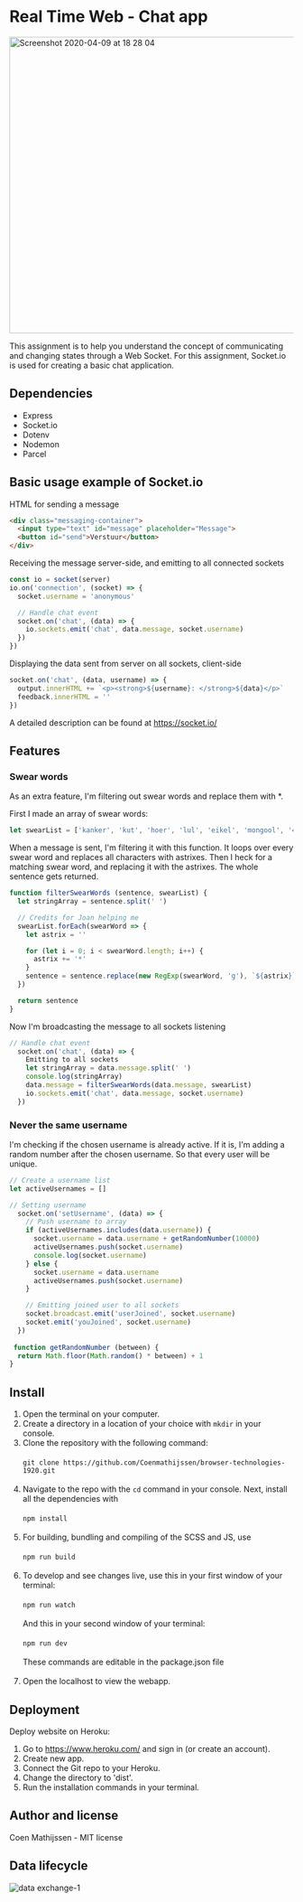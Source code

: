 # Real Time Web - Chat app

<img width="525" alt="Screenshot 2020-04-09 at 18 28 04" src="https://user-images.githubusercontent.com/43337909/78917958-ed65b880-7a8f-11ea-8321-dcc7a99fb7d6.png">


This assignment is to help you understand the concept of communicating and changing states through a Web Socket. For this assignment, Socket.io is used for creating a basic chat application.

## Dependencies
- Express
- Socket.io
- Dotenv
- Nodemon
- Parcel

## Basic usage example of Socket.io
HTML for sending a message

```html
<div class="messaging-container">
  <input type="text" id="message" placeholder="Message">
  <button id="send">Verstuur</button>
</div>
```

Receiving the message server-side, and emitting to all connected sockets

```javascript
const io = socket(server)
io.on('connection', (socket) => {
  socket.username = 'anonymous'

  // Handle chat event
  socket.on('chat', (data) => {
    io.sockets.emit('chat', data.message, socket.username)
  })
})
```

Displaying the data sent from server on all sockets, client-side

```javascript
socket.on('chat', (data, username) => {
  output.innerHTML += `<p><strong>${username}: </strong>${data}</p>`
  feedback.innerHTML = ''
})
```

A detailed description can be found at https://socket.io/

## Features
### Swear words
As an extra feature, I'm filtering out swear words and replace them with *. 

First I made an array of swear words:

```javascript 
let swearList = ['kanker', 'kut', 'hoer', 'lul', 'eikel', 'mongool', '4r5e', '5h1t', '5hit', 'a55', 'anal', 'anus', 'ar5e', 'arrse', 'arse', 'ass', 'ass-fucker', 'asses', 'assfucker', 'assfukka', 'asshole', 'assholes', 'asswhole', 'a_s_s', 'b!tch', 'b00bs', 'b17ch', 'b1tch', 'ballbag', 'balls', 'ballsack', 'bastard', 'beastial', 'beastiality', 'bellend', 'bestial', 'bestiality', 'bi+ch', 'biatch', 'bitch', 'bitcher', 'bitchers', 'bitches', 'bitchin', 'bitching', 'bloody', 'blow job', 'blowjobs', 'boiolas', 'bollock', 'bollok', 'boner', 'boob', 'boobs', 'booobs', 'boooobs', 'booooobs', 'booooooobs', 'breasts', 'buceta', 'bugger', 'bum', 'bunny fucker', 'butt', 'butthole', 'buttmuch', 'buttplug', 'c0ck', 'c0cksucker', 'carpet muncher', 'cawk', 'chink', 'cipa', 'cl1t', 'clit', 'clitoris', 'clits', 'cnut', 'cock', 'cock-sucker', 'cockface', 'cockhead', 'cockmunch', 'cockmuncher', 'cocks', 'cocksuck', 'cocksucked', 'cocksucker', 'cocksucking', 'cocksucks', 'cocksuka', 'cocksukka', 'cok', 'cokmuncher', 'coksucka', 'coon', 'cox', 'crap', 'cum', 'cummer', 'cumming', 'cums', 'cumshot', 'cunilingus', 'cunillingus', 'cunnilingus', 'cunt', 'cuntlick', 'cuntlicker', 'cuntlicking', 'cunts', 'cyalis', 'cyberfuc', 'cyberfuck', 'cyberfucked', 'cyberfucker', 'cyberfuckers', 'cyberfucking', 'd1ck', 'damn', 'dick', 'dickhead', 'dildo', 'dildos', 'dink', 'dinks', 'dirsa', 'dlck', 'dog-fucker', 'doggin', 'dogging', 'donkeyribber', 'doosh', 'duche', 'dyke', 'ejaculate', 'ejaculated', 'ejaculates', 'ejaculating', 'ejaculatings', 'ejaculation', 'ejakulate', 'f4nny', 'fag', 'fagging', 'faggitt', 'faggot', 'faggs', 'fagot', 'fagots', 'fags', 'fanny', 'fannyflaps', 'fannyfucker', 'fanyy', 'fatass', 'fcuk', 'fcuker', 'fcuking', 'feck', 'fecker', 'felching', 'fellate', 'fellatio', 'fingerfuck', 'fingerfucked', 'fingerfucker', 'fingerfuckers', 'fingerfucking', 'fingerfucks', 'fistfuck', 'fistfucked', 'fistfucker', 'fistfuckers', 'fistfucking', 'fistfuckings', 'fistfucks', 'flange', 'fook', 'fooker', 'fuck', 'fucka', 'fucked', 'fucker', 'fuckers', 'fuckhead', 'fuckheads', 'fuckin', 'fucking', 'fuckings', 'fuckingshitmotherfucker', 'fuckme', 'fucks', 'fuckwhit', 'fuckwit', 'fudge packer', 'fudgepacker', 'fuk', 'fuker', 'fukker', 'fukkin', 'fuks', 'fukwhit', 'fukwit', 'fux', 'fux0r', 'f_u_c_k', 'gangbang', 'gangbanged', 'gangbangs', 'gaylord', 'gaysex', 'goatse', 'God', 'god-dam', 'god-damned', 'goddamn', 'goddamned', 'hardcoresex', 'hell', 'heshe', 'hoar', 'hoare', 'hoer', 'homo', 'hore', 'horniest', 'horny', 'hotsex', 'jack-off', 'jackoff', 'jap', 'jerk-off', 'jism', 'jiz', 'jizm', 'jizz', 'kawk', 'knob', 'knobead', 'knobed', 'knobend', 'knobhead', 'knobjocky', 'knobjokey', 'kock', 'kondum', 'kondums', 'kum', 'kummer', 'kumming', 'kums', 'kunilingus', 'l3i+ch', 'l3itch', 'labia', 'lust', 'lusting', 'm0f0', 'm0fo', 'm45terbate', 'ma5terb8', 'ma5terbate', 'masochist', 'master-bate', 'masterb8', 'masterbat*', 'masterbat3', 'masterbate', 'masterbation', 'masterbations', 'masturbate', 'mo-fo', 'mof0', 'mofo', 'mothafuck', 'mothafucka', 'mothafuckas', 'mothafuckaz', 'mothafucked', 'mothafucker', 'mothafuckers', 'mothafuckin', 'mothafucking', 'mothafuckings', 'mothafucks', 'mother fucker', 'motherfuck', 'motherfucked', 'motherfucker', 'motherfuckers', 'motherfuckin', 'motherfucking', 'motherfuckings', 'motherfuckka', 'motherfucks', 'muff', 'mutha', 'muthafecker', 'muthafuckker', 'muther', 'mutherfucker', 'n1gga', 'n1gger', 'nazi', 'nigg3r', 'nigg4h', 'nigga', 'niggah', 'niggas', 'niggaz', 'nigger', 'niggers', 'nob', 'nob jokey', 'nobhead', 'nobjocky', 'nobjokey', 'numbnuts', 'nutsack', 'orgasim', 'orgasims', 'orgasm', 'orgasms', 'p0rn', 'pawn', 'pecker', 'penis', 'penisfucker', 'phonesex', 'phuck', 'phuk', 'phuked', 'phuking', 'phukked', 'phukking', 'phuks', 'phuq', 'pigfucker', 'pimpis', 'piss', 'pissed', 'pisser', 'pissers', 'pisses', 'pissflaps', 'pissin', 'pissing', 'pissoff', 'poop', 'porn', 'porno', 'pornography', 'pornos', 'prick', 'pricks', 'pron', 'pube', 'pusse', 'pussi', 'pussies', 'pussy', 'pussys', 'rectum', 'retard', 'rimjaw', 'rimming', 's hit', 's.o.b.', 'sadist', 'schlong', 'screwing', 'scroat', 'scrote', 'scrotum', 'semen', 'sex', 'sh!+', 'sh!t', 'sh1t', 'shag', 'shagger', 'shaggin', 'shagging', 'shemale', 'shi+', 'shit', 'shitdick', 'shite', 'shited', 'shitey', 'shitfuck', 'shitfull', 'shithead', 'shiting', 'shitings', 'shits', 'shitted', 'shitter', 'shitters', 'shitting', 'shittings', 'shitty', 'skank', 'slut', 'sluts', 'smegma', 'smut', 'snatch', 'son-of-a-bitch', 'spac', 'spunk', 's_h_i_t', 't1tt1e5', 't1tties', 'teets', 'teez', 'testical', 'testicle', 'tit', 'titfuck', 'tits', 'titt', 'tittie5', 'tittiefucker', 'titties', 'tittyfuck', 'tittywank', 'titwank', 'tosser', 'turd', 'tw4t', 'twat', 'twathead', 'twatty', 'twunt', 'twunter', 'v14gra', 'v1gra', 'vagina', 'viagra', 'vulva', 'w00se', 'wang', 'wank', 'wanker', 'wanky', 'whoar', 'whore', 'willies', 'willy', 'xrated', 'xxx']
```

When a message is sent, I'm filtering it with this function. It loops over every swear word and replaces all characters with astrixes. Then I heck for a matching swear word, and replacing it with the astrixes. The whole sentence gets returned.

```javascript
function filterSwearWords (sentence, swearList) {
  let stringArray = sentence.split(' ')

  // Credits for Joan helping me
  swearList.forEach(swearWord => {
    let astrix = ''

    for (let i = 0; i < swearWord.length; i++) {
      astrix += '*'
    }
    sentence = sentence.replace(new RegExp(swearWord, 'g'), `${astrix}`)
  })

  return sentence
}
```

Now I'm broadcasting the message to all sockets listening

```javascript
// Handle chat event
  socket.on('chat', (data) => {
    Emitting to all sockets
    let stringArray = data.message.split(' ')
    console.log(stringArray)
    data.message = filterSwearWords(data.message, swearList)
    io.sockets.emit('chat', data.message, socket.username)
  })
```

### Never the same username
I'm checking if the chosen username is already active. If it is, I'm adding a random number after the chosen username. So that every user will be unique.

```javascript
// Create a username list
let activeUsernames = []

// Setting username
  socket.on('setUsername', (data) => {
    // Push username to array
    if (activeUsernames.includes(data.username)) {
      socket.username = data.username + getRandomNumber(10000)
      activeUsernames.push(socket.username)
      console.log(socket.username)
    } else {
      socket.username = data.username
      activeUsernames.push(socket.username)
    }

    // Emitting joined user to all sockets
    socket.broadcast.emit('userJoined', socket.username)
    socket.emit('youJoined', socket.username)
  })
  
 function getRandomNumber (between) {
  return Math.floor(Math.random() * between) + 1
}
```

## Install
1. Open the terminal on your computer.
2. Create a directory in a location of your choice with `mkdir` in your console.
3. Clone the repository with the following command:
<br></br>
`git clone https://github.com/Coenmathijssen/browser-technologies-1920.git`
<br></br>
4. Navigate to the repo with the `cd` command in your console. Next, install all the dependencies with 
<br></br>
`npm install`
<br></br>
5. For building, bundling and compiling of the SCSS and JS, use
<br></br>
`npm run build`
<br></br>
6. To develop and see changes live, use this in your first window of your terminal:
<br></br>
`npm run watch`
<br></br>
And this in your second window of your terminal:
<br></br>
`npm run dev`
<br></br>
These commands are editable in the package.json file
<br></br>
6. Open the localhost to view the webapp.

## Deployment
Deploy website on Heroku:
1. Go to https://www.heroku.com/ and sign in (or create an account).
2. Create new app.
3. Connect the Git repo to your Heroku.
4. Change the directory to 'dist'.
5. Run the installation commands in your terminal.

## Author and license
Coen Mathijssen - MIT license

## Data lifecycle
![data exchange-1](https://user-images.githubusercontent.com/43337909/79555528-07128b80-80a0-11ea-864c-148f269623a7.png)
